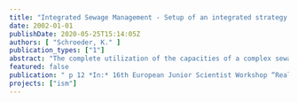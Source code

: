 ```yaml
---
title: "Integrated Sewage Management - Setup of an integrated strategy for the control of the Berlin sewage system"
date: 2002-01-01
publishDate: 2020-05-25T15:14:05Z
authors: [ "Schroeder, K." ]
publication_types: ["1"]
abstract: "The complete utilization of the capacities of a complex sewage system, consisting of networks, storage and control assets, pressurized network and waste water treatment plants, especially for storm weather events is a central task to minimize the pollutant load discharged to receiving waters. With the objective of a minimization of water pollution load within the urban area of Berlin the project “Integrated Sewage Management” has been launched in 2000. The central points of this project are the application of integrated simulation tools for the examination of different management scenarios followed by the definition and installation of an integrated operation concept for the system. Special attention is turned to the combined sewage system where sewer overflows represent a potential risk for river pollution. Real time control of local regulators and thereby the activation of additional storage capacity within the network can lead to an optimization of the overall system. The paper is focusing on the methodology of model building to examine the sewage system and its operation management including geometric setup, measurement campaigns, calibration and validation. Moreover, the application of the model to evaluate the use of a mobile weir within the sewerage and its real time control is stated."
featured: false
publication: " p 12 *In:* 16th European Junior Scientist Workshop “Real Time Control of Urban Drainage Systems” 7-10 November 2002. Milo, Etna Mountain, Italy. 7. - 10.11.2002"
projects: ["ism"]
---
```


